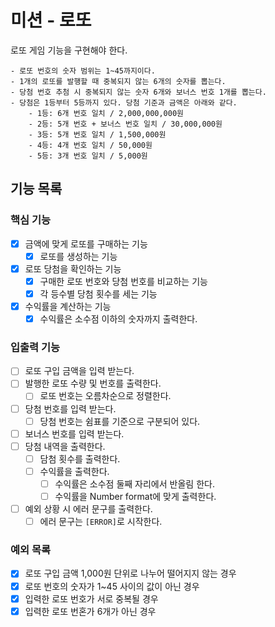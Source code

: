 # 미션 - 로또

로또 게임 기능을 구현해야 한다.

```
- 로또 번호의 숫자 범위는 1~45까지이다.
- 1개의 로또를 발행할 때 중복되지 않는 6개의 숫자를 뽑는다.
- 당첨 번호 추첨 시 중복되지 않는 숫자 6개와 보너스 번호 1개를 뽑는다.
- 당첨은 1등부터 5등까지 있다. 당첨 기준과 금액은 아래와 같다.
    - 1등: 6개 번호 일치 / 2,000,000,000원
    - 2등: 5개 번호 + 보너스 번호 일치 / 30,000,000원
    - 3등: 5개 번호 일치 / 1,500,000원
    - 4등: 4개 번호 일치 / 50,000원
    - 5등: 3개 번호 일치 / 5,000원
```

## 기능 목록

### 핵심 기능

- [x] 금액에 맞게 로또를 구매하는 기능
  - [x] 로또를 생성하는 기능
- [x] 로또 당첨을 확인하는 기능
  - [x] 구매한 로또 번호와 당첨 번호를 비교하는 기능
  - [x] 각 등수별 당첨 횟수를 세는 기능
- [x] 수익률을 계산하는 기능
  - [x] 수익률은 소수점 이하의 숫자까지 출력한다.

### 입출력 기능

- [ ] 로또 구입 금액을 입력 받는다.
- [ ] 발행한 로또 수량 및 번호를 출력한다.
  - [ ] 로또 번호는 오름차순으로 정렬한다.
- [ ] 당첨 번호를 입력 받는다.
  - [ ] 당첨 번호는 쉼표를 기준으로 구분되어 있다.
- [ ] 보너스 번호를 입력 받는다.
- [ ] 당첨 내역을 출력한다.
  - [ ] 담첨 횟수를 출력한다.
  - [ ] 수익률을 출력한다.
    - [ ] 수익률은 소수점 둘째 자리에서 반올림 한다.
    - [ ] 수익률을 Number format에 맞게 출력한다.
- [ ] 예외 상황 시 에러 문구를 출력한다.
  - [ ] 에러 문구는 `[ERROR]`로 시작한다.

### 예외 목록

- [x] 로또 구입 금액 1,000원 단위로 나누어 떨어지지 않는 경우
- [x] 로또 번호의 숫자가 1~45 사이의 값이 아닌 경우
- [x] 입력한 로또 번호가 서로 중복될 경우
- [x] 입력한 로또 번혼가 6개가 아닌 경우
